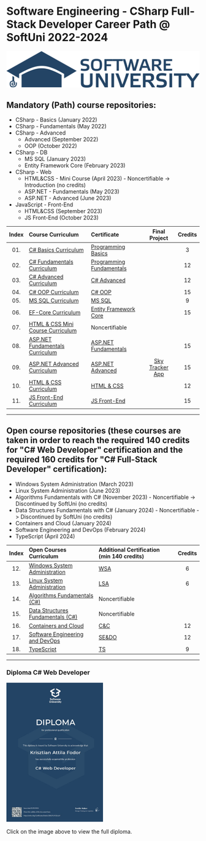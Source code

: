 # Software Engineering - CSharp Full-Stack Developer Career Path @ SoftUni 2022-2024

<p align="centre">
  <img src="Softuni_logo_trasparent.png" alt="Banner SoftUni"/>
</p>

## Mandatory (Path) course repositories:

* CSharp - Basics (January 2022)
* CSharp - Fundamentals (May 2022)
* CSharp - Advanced
    * Advanced (September 2022)
    * OOP (October 2022)
* CSharp - DB
    * MS SQL (January 2023)
    * Entity Framework Core (February 2023)
* CSharp - Web
    * HTML&CSS - Mini Course (April 2023) - Noncertifiable -> Introduction (no credits)
    * ASP.NET - Fundamentals (May 2023)
    * ASP.NET - Advanced (June 2023)
* JavaScript - Front-End
    * HTML&CSS (September 2023)
    * JS Front-End (October 2023)

| Index | Course Curriculum                                                                                        | Certificate                                                                                 | Final Project                                                    | Credits          
|:------:|:--------------------------------------------------------------------------------------------------------|:--------------------------------------------------------------------------------------------|:----------------------------------------------------------------:|:----------------------------:
|   01. | [C# Basics Curriculum](https://softuni.bg/courses/programming-basics)                                    | [Programming Basics](https://softuni.bg/certificates/details/124163/4f111e75)               |                                                                  | 3
|   02. | [C# Fundamentals Curriculum](https://softuni.bg/courses/programming-fundamentals-csharp-java-js-python)  | [Programming Fundamentals](https://softuni.bg/certificates/details/139285/2a887f18)         |                                                                  | 12
|   03. | [C# Advanced Curriculum](https://softuni.bg/modules/58/csharp-advanced/1357)                             | [C# Advanced](https://softuni.bg/certificates/details/143932/ea987587)                      |                                                                  | 12
|   04. | [C# OOP Curriculum](https://softuni.bg/trainings/3843/csharp-oop-october-2022)                           | [C# OOP](https://softuni.bg/certificates/details/150719/53829fbc)                           |                                                                  | 15
|   05. | [MS SQL Curriculum](https://softuni.bg/trainings/3965/ms-sql-january-2023)                               | [MS SQL](https://softuni.bg/certificates/details/157832/0c96a1b9)                           |                                                                  | 9
|   06. | [EF-Core Curriculum](https://softuni.bg/trainings/3966/entity-framework-core-february-2023)			   | [Entity Framework Core](https://softuni.bg/certificates/details/164861/ef7326ac)      		 |                                                                  | 15
|   07. | [HTML & CSS Mini Course Curriculum](https://softuni.bg/trainings/2286/html-css-mini-course)			   | Noncertifiable                                                                        		 |                                                                  |
|   08. | [ASP.NET Fundamentals Curriculum](https://softuni.bg/trainings/3966/entity-framework-core-february-2023) | [ASP.NET Fundamentals](https://softuni.bg/certificates/details/175351/3dbfbae1)             |                                                                  | 15
|   09. | [ASP.NET Advanced Curriculum](https://softuni.bg/trainings/3966/entity-framework-core-february-2023)	   | [ASP.NET Advanced](https://softuni.bg/certificates/details/182177/0f14abe7)                 | [Sky Tracker App](https://github.com/KaiserDMC/Sky-Tracker-App)  | 15
|   10. | [HTML & CSS Curriculum](https://softuni.bg/trainings/4239/html-and-css-september-2023)	               | [HTML & CSS](https://softuni.bg/certificates/details/190832/9b2b2d39)                     	 |                                                                  | 12
|   11. | [JS Front-End Curriculum](https://softuni.bg/trainings/4240/js-front-end-october-2023)	               | [JS Front-End](https://softuni.bg/certificates/details/199189/8cf6100e)                     |                                                                  | 15
---

## Open course repositories (these courses are taken in order to reach the required 140 credits for "C# Web Developer" certification and the required 160 credits for "C# Full-Stack Developer" certification):

* Windows System Administration (March 2023)
* Linux System Administration (June 2023)
* Algorithms Fundamentals with C# (November 2023) - Noncertifiable -> Discontinued by SoftUni (no credits)
* Data Structures Fundamentals with C# (January 2024) - Noncertifiable -> Discontinued by SoftUni (no credits)
* Containers and Cloud (January 2024)
* Software Engineering and DevOps (February 2024)
* TypeScript (April 2024)

| Index | Open Courses Curriculum																				                            | Additional Certification (min 140 credits)              					 | Credits                           
|:------:|:---------------------------------------------------------------------------------------------------------------------------------|:---------------------------------------------------------------------------|:----------------------------:
|   12. | [Windows System Administration](https://softuni.bg/trainings/4082/windows-system-administration-march-2023)                       | [WSA](https://softuni.bg/certificates/details/171863/406d88db)             | 6
|   13. | [Linux System Administration](https://softuni.bg/trainings/4083/linux-system-administration-june-2023)                            | [LSA](https://softuni.bg/certificates/details/178921/491ce0aa)             | 6
|   14. | [Algorithms Fundamentals (C#)](https://softuni.bg/trainings/4175/algorithms-fundamentals-with-c-sharp-may-2023)                   | Noncertifiable                                        					 |
|   15. | [Data Structures Fundamentals (C#)](https://softuni.bg/trainings/4266/data-structures-fundamentals-with-csharp-september-2023)    | Noncertifiable                                    						 |
|   16. | [Containers and Cloud](https://softuni.bg/trainings/4359/containers-and-cloud-january-2024)                                       | [C&C](https://softuni.bg/Certificates/Details/206950/95577b3d)             | 12
|   17. | [Software Engineering and DevOps](https://softuni.bg/trainings/4360/software-engineering-and-devops-february-2024)                | [SE&DO](https://softuni.bg/certificates/details/213319/c908d83e)           | 12
|   18. | [TypeScript](https://softuni.bg/trainings/4550/typescript-april-2024)                                                             | [TS](https://softuni.bg/certificates/details/215496/0f8f6481)              | 9
---

### Diploma C# Web Developer

<a href="https://softuni.bg/certificates/details/208293/f5f2c1a9" target="_blank">
  <img width="50%" height="50%" src="Diploma-Web-Dev.jpeg" alt="diploma-web-dev"/> 
</a>
<p>Click on the image above to view the full diploma.</p>
